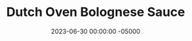 ---
layout: post
title:  "Dutch Oven Bolognese Sauce"
date:   2023-06-30 00:00:00 -05000
categories: 
- Recipes
- Ground Meat
permalink: /recipes/bolognese
image: /assets/Food/Ground Meat/Bolognese/bolognese-cover.jpg
ing: bolognese-ing
facts: bolognese-facts
section1: Vegetables
start2: Ground turkey, 93/7
section2: Meat
start3: Tomato paste
section3: Sauce & Spices
start4: 
section4: 
start5: 
section5: 
Prep: 30
Rest: 
Cook: 90
Source1: 
Source2: 
whisk: https://s.samsungfood.com/PmLSY
tags: 
- sauce
- italian
- pepper
- onion
- carrot
- grated
- simmer
- turkey
- beef
- pasta
- zoodle
- pasta
- penne
Description: My Bolognese recipe is a sauce that can honestly work as a meal on it own. It goes great over some pasta, zucchini noodles, or spaghetti squash.  Try it out with <a href="meatballs">Zoodles and Meatballs</a> or <a href="spaghetti-squash">Spaghetti Squash Cooked 3 Ways</a>. It also serves as a great stew between the meat and all the vegetables.
Instructions: 
- Add vegetables (onion, garlic, carrots, and peppers) to a food processor and pulse until fine<br><br>

- Spray a dutch oven with oil, and cook the vegetables until soft over medium high heat until water has boiled off. Stir constantly. Remove to a bowl<br><br>

- Over medium high, add the meat into the pan and mash with a wooden spoon, mixing with the vegetables until meat is cooked and no pink remains. Stir constantly, and cook until water is evaporated and pan goes from hissing to cracking (this is the sound of the meat frying in it's own rendered fat)<br><br>

- Add the tomato puree and mix until fully combined. Pour in water. Scrape up the fond with your wooden spoon. Mix back in the vegetables. Add the spices (bouillon powder, oregano, basil, parsley, themy, garlic powder, and black pepper) and balsamic vinegar<br><br>

- Bring to a boil on high, then cover and let simmer simmer (reduce heat to medium-low).  Let cook for 30 minutes - 1 hour, stirring every 15 minutes<br><br>
- <center><img src="/assets/Food/Ground Meat/Bolognese/bolognese-6.jpg" alt="" class="instruction-image"></center><br>
---